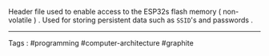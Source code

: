 Header file used to enable access to the ESP32s flash memory ( non-volatile ) . Used for storing persistent data such as `SSID`'s and passwords .
____
Tags : #programming #computer-architecture #graphite